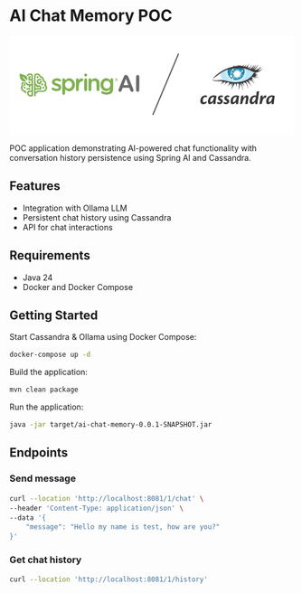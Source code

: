 # AI Chat Memory POC

![banner](doc/banner.png)

POC application demonstrating AI-powered chat functionality with conversation history persistence using Spring AI and Cassandra.

## Features

- Integration with Ollama LLM
- Persistent chat history using Cassandra
- API for chat interactions

## Requirements

- Java 24
- Docker and Docker Compose

## Getting Started
Start Cassandra & Ollama using Docker Compose:

```bash
docker-compose up -d
```

Build the application:

```bash
mvn clean package
```

Run the application:

```bash
java -jar target/ai-chat-memory-0.0.1-SNAPSHOT.jar
```

## Endpoints

### Send message

```bash
curl --location 'http://localhost:8081/1/chat' \
--header 'Content-Type: application/json' \
--data '{
    "message": "Hello my name is test, how are you?"
}'
```

### Get chat history

```bash
curl --location 'http://localhost:8081/1/history'
```